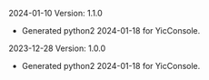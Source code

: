 2024-01-10 Version: 1.1.0
- Generated python2 2024-01-18 for YicConsole.

2023-12-28 Version: 1.0.0
- Generated python2 2024-01-18 for YicConsole.

